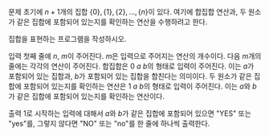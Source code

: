 문제
초기에 
$n+1$개의 집합 
$\{0\}, \{1\}, \{2\}, \dots , \{n\}$이 있다. 여기에 합집합 연산과, 두 원소가 같은 집합에 포함되어 있는지를 확인하는 연산을 수행하려고 한다.

집합을 표현하는 프로그램을 작성하시오.

입력
첫째 줄에 
$n$, 
$m$이 주어진다. 
$m$은 입력으로 주어지는 연산의 개수이다. 다음 
$m$개의 줄에는 각각의 연산이 주어진다. 합집합은 
$0$ 
$a$ 
$b$의 형태로 입력이 주어진다. 이는 
$a$가 포함되어 있는 집합과, 
$b$가 포함되어 있는 집합을 합친다는 의미이다. 두 원소가 같은 집합에 포함되어 있는지를 확인하는 연산은 
$1$ 
$a$ 
$b$의 형태로 입력이 주어진다. 이는 
$a$와 
$b$가 같은 집합에 포함되어 있는지를 확인하는 연산이다.

출력
1로 시작하는 입력에 대해서 
$a$와 
$b$가 같은 집합에 포함되어 있으면 "YES" 또는 "yes"를, 그렇지 않다면 "NO" 또는 "no"를 한 줄에 하나씩 출력한다.
